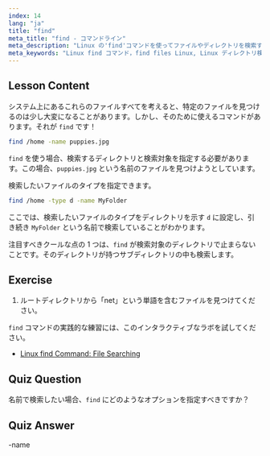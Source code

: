 ```yaml
---
index: 14
lang: "ja"
title: "find"
meta_title: "find - コマンドライン"
meta_description: "Linux の'find'コマンドを使ってファイルやディレクトリを検索する方法を学びましょう。基本的な検索オプションを発見し、Linux のファイル管理スキルを向上させましょう。"
meta_keywords: "Linux find コマンド，find files Linux, Linux ディレクトリ検索，find コマンド チュートリアル，Linux ファイル管理，初心者 Linux, Linux ガイド"
---
```


## Lesson Content

システム上にあるこれらのファイルすべてを考えると、特定のファイルを見つけるのは少し大変になることがあります。しかし、そのために使えるコマンドがあります。それが `find` です！

```bash
find /home -name puppies.jpg
```

`find` を使う場合、検索するディレクトリと検索対象を指定する必要があります。この場合、`puppies.jpg` という名前のファイルを見つけようとしています。

検索したいファイルのタイプを指定できます。

```bash
find /home -type d -name MyFolder
```

ここでは、検索したいファイルのタイプをディレクトリを示す `d` に設定し、引き続き `MyFolder` という名前で検索していることがわかります。

注目すべきクールな点の 1 つは、`find` が検索対象のディレクトリで止まらないことです。そのディレクトリが持つサブディレクトリの中も検索します。

## Exercise

1. ルートディレクトリから「net」という単語を含むファイルを見つけてください。

`find` コマンドの実践的な練習には、このインタラクティブなラボを試してください。

- [Linux find Command: File Searching](https://labex.io/ja/labs/linux-linux-find-command-file-searching-219191)

## Quiz Question

名前で検索したい場合、`find` にどのようなオプションを指定すべきですか？

## Quiz Answer

-name
